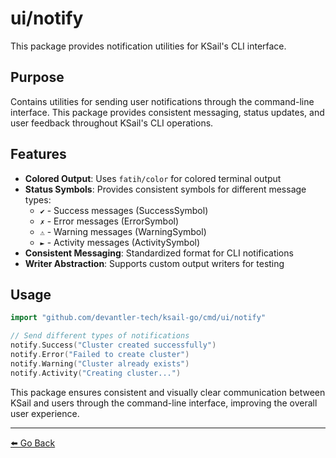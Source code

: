 # ui/notify

This package provides notification utilities for KSail's CLI interface.

## Purpose

Contains utilities for sending user notifications through the command-line interface. This package provides consistent messaging, status updates, and user feedback throughout KSail's CLI operations.

## Features

- **Colored Output**: Uses `fatih/color` for colored terminal output
- **Status Symbols**: Provides consistent symbols for different message types:
  - `✔` - Success messages (SuccessSymbol)
  - `✗` - Error messages (ErrorSymbol)  
  - `⚠` - Warning messages (WarningSymbol)
  - `►` - Activity messages (ActivitySymbol)
- **Consistent Messaging**: Standardized format for CLI notifications
- **Writer Abstraction**: Supports custom output writers for testing

## Usage

```go
import "github.com/devantler-tech/ksail-go/cmd/ui/notify"

// Send different types of notifications
notify.Success("Cluster created successfully")
notify.Error("Failed to create cluster")
notify.Warning("Cluster already exists")
notify.Activity("Creating cluster...")
```

This package ensures consistent and visually clear communication between KSail and users through the command-line interface, improving the overall user experience.

---

[⬅️ Go Back](../README.md)